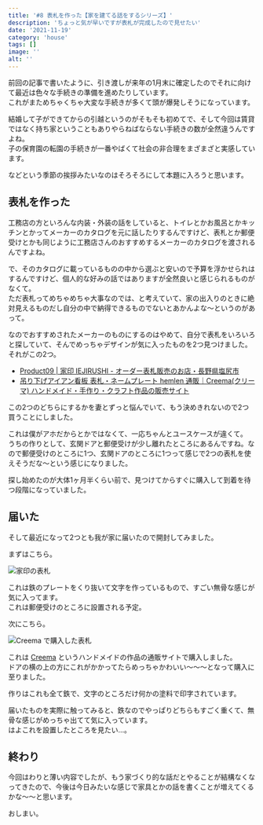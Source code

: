 ```yaml
---
title: '#8 表札を作った【家を建てる話をするシリーズ】'
description: 'ちょっと気が早いですが表札が完成したので見せたい'
date: '2021-11-19'
category: 'house'
tags: []
image: ''
alt: ''
---
```


前回の記事で書いたように、引き渡しが来年の1月末に確定したのでそれに向けて最近は色々な手続きの準備を進めたりしています。  
これがまためちゃくちゃ大変な手続きが多くて頭が爆発しそうになっています。

結婚して子ができてからの引越というのがそもそも初めてで、そして今回は賃貸ではなく持ち家ということもありやらねばならない手続きの数が全然違うんですよね。  
子の保育園の転園の手続きが一番やばくて社会の非合理をまざまざと実感しています。

などという季節の挨拶みたいなのはそろそろにして本題に入ろうと思います。

## 表札を作った

工務店の方といろんな内装・外装の話をしていると、トイレとかお風呂とかキッチンとかってメーカーのカタログを元に話したりするんですけど、表札とか郵便受けとかも同じように工務店さんのおすすめするメーカーのカタログを渡されるんですよね。

で、そのカタログに載っているものの中から選ぶと安いので予算を浮かせられはするんですけど、個人的な好みの話ではありますが全然良いと感じられるものがなくて。  
ただ表札ってめちゃめちゃ大事なのでは、と考えていて、家の出入りのときに絶対見えるものだし自分の中で納得できるものでないとあかんよな〜というのがあって。

なのでおすすめされたメーカーのものにするのはやめて、自分で表札をいろいろと探していて、そんでめっちゃデザインが気に入ったものを2つ見つけました。  
それがこの2つ。

- [Product09 | 家印 IEJIRUSHI - オーダー表札販売のお店・長野県塩尻市](https://iejirushi.com/product/product09/)
- [吊り下げアイアン看板 表札・ネームプレート hemlen 通販｜Creema(クリーマ) ハンドメイド・手作り・クラフト作品の販売サイト](https://www.creema.jp/item/5999701/detail)

この2つのどちらにするかを妻とずっと悩んでいて、もう決めきれないので2つ買うことにしました。

これは僕がアホだからとかではなくて、一応ちゃんとユースケースが違くて。  
うちの作りとして、玄関ドアと郵便受けが少し離れたところにあるんですね。なので郵便受けのところに1つ、玄関ドアのところに1つって感じで2つの表札を使えそうだな〜という感じになりました。

探し始めたのが大体1ヶ月半くらい前で、見つけてからすぐに購入して到着を待つ段階になっていました。

## 届いた

そして最近になって2つとも我が家に届いたので開封してみました。

まずはこちら。

![家印の表札](/images/blog/2021/11/my-home-08/01.jpg '家印の表札')

これは鉄のプレートをくり抜いて文字を作っているもので、すごい無骨な感じが気に入ってます。  
これは郵便受けのところに設置される予定。

次にこちら。

![Creema で購入した表札](/images/blog/2021/11/my-home-08/02.jpg 'Creema で購入した表札')

これは [Creema](https://www.creema.jp/) というハンドメイドの作品の通販サイトで購入しました。  
ドアの横の上の方にこれがかかってたらめっちゃかわいい〜〜〜となって購入に至りました。

作りはこれも全て鉄で、文字のところだけ何かの塗料で印字されています。

届いたものを実際に触ってみると、鉄なのでやっぱりどちらもすごく重くて、無骨な感じがめっちゃ出てて気に入っています。  
はよこれを設置したところを見たい…。

## 終わり

今回はわりと薄い内容でしたが、もう家づくり的な話だとやることが結構なくなってきたので、今後は今日みたいな感じで家具とかの話を書くことが増えてくるかな〜〜と思います。

おしまい。

